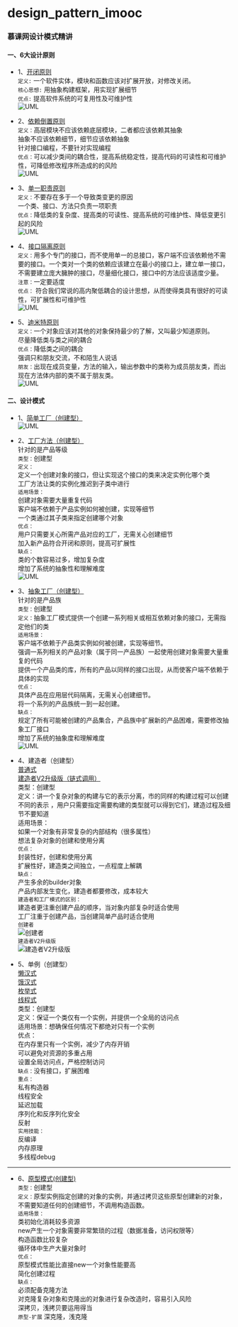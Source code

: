 # design_pattern_imooc
### 慕课网设计模式精讲  
#### 一、6大设计原则

* 1、[开闭原则](https://github.com/szjzszjz/design_pattern_imooc/tree/master/src/main/java/com/szjz/design_pattern_imooc/design/principle/openClose)  
`定义:` 一个软件实体，模块和函数应该对扩展开放，对修改关闭。  
`核心思想:` 用抽象构建框架，用实现扩展细节  
`优点:` 提高软件系统的可复用性及可维护性  
![UML](https://github.com/szjzszjz/design_pattern_imooc/blob/master/src/main/java/com/szjz/design_pattern_imooc/design/principle/openClose/Package%20openClose.png)  

* 2、[依赖倒置原则](https://github.com/szjzszjz/design_pattern_imooc/tree/master/src/main/java/com/szjz/design_pattern_imooc/design/principle/dependenceInversion)  
`定义：`高层模块不应该依赖底层模块，二者都应该依赖其抽象  
抽象不应该依赖细节，细节应该依赖抽象  
针对接口编程，不要针对实现编程  
`优点：`可以减少类间的耦合性，提高系统稳定性，提高代码的可读性和可维护性，可降低修改程序所造成的的风险  
![UML](https://github.com/szjzszjz/design_pattern_imooc/blob/master/src/main/java/com/szjz/design_pattern_imooc/design/principle/dependenceInversion/Package%20dependenceInversion.png)  

* 3、[单一职责原则](https://github.com/szjzszjz/design_pattern_imooc/tree/master/src/main/java/com/szjz/design_pattern_imooc/design/principle/singleResponsibility)  
`定义：`不要存在多于一个导致类变更的原因  
一个类、接口、方法只负责一项职责  
`优点：`降低类的复杂度、提高类的可读性、提高系统的可维护性、降低变更引起的风险  
![UML](https://github.com/szjzszjz/design_pattern_imooc/blob/master/src/main/java/com/szjz/design_pattern_imooc/design/principle/singleResponsibility/Package%20singleResponsibility.png)  

* 4、[接口隔离原则](https://github.com/szjzszjz/design_pattern_imooc/tree/master/src/main/java/com/szjz/design_pattern_imooc/design/principle/interfaceSegregation)  
`定义：`用多个专门的接口，而不使用单一的总接口，客户端不应该依赖他不需要的接口。一个类对一个类的依赖应该建立在最小的接口上，建立单一接口，不需要建立庞大臃肿的接口，尽量细化接口，接口中的方法应该适度少量。  
`注意：`一定要适度  
`优点：` 符合我们常说的高内聚低耦合的设计思想，从而使得类具有很好的可读性，可扩展性和可维护性  
![UML](https://github.com/szjzszjz/design_pattern_imooc/blob/master/src/main/java/com/szjz/design_pattern_imooc/design/principle/interfaceSegregation/Package%20interfaceSegregation.png)  

* 5、[迪米特原则](https://github.com/szjzszjz/design_pattern_imooc/tree/master/src/main/java/com/szjz/design_pattern_imooc/design/principle/interfaceSegregation)  
`定义：`一个对象应该对其他的对象保持最少的了解，又叫最少知道原则。  
尽量降低类与类之间的耦合  
`优点：`降低类之间的耦合  
强调只和朋友交流，不和陌生人说话  
`朋友：`出现在成员变量，方法的输入，输出参数中的类称为成员朋友类，而出现在方法体内部的类不属于朋友类。  
![UML](https://github.com/szjzszjz/design_pattern_imooc/blob/master/src/main/java/com/szjz/design_pattern_imooc/design/principle/interfaceSegregation/Package%20interfaceSegregation.png)  

#### 二、设计模式  
* 1、[简单工厂（创建型）](https://github.com/szjzszjz/design_pattern_imooc/tree/master/src/main/java/com/szjz/design_pattern_imooc/design/creational/simpleFactory)  
![UML](https://github.com/szjzszjz/design_pattern_imooc/blob/master/src/main/java/com/szjz/design_pattern_imooc/design/creational/simpleFactory/Package%20simpleFactory.png)  

* 2、[工厂方法（创建型）](https://github.com/szjzszjz/design_pattern_imooc/tree/master/src/main/java/com/szjz/design_pattern_imooc/design/creational/factoryMethod)  
针对的是产品等级  
`类型：`创建型  
`定义：`  
定义一个创建对象的接口，但让实现这个接口的类来决定实例化哪个类  
工厂方法让类的实例化推迟到子类中进行  
`适用场景：`  
创建对象需要大量重复代码  
客户端不依赖于产品实例如何被创建，实现等细节  
一个类通过其子类来指定创建哪个对象  
`优点：`  
用户只需要关心所需产品对应的工厂，无需关心创建细节  
加入新产品符合开闭和原则，提高可扩展性  
`缺点：`  
类的个数容易过多，增加复杂度  
增加了系统的抽象性和理解难度  
![UML](https://github.com/szjzszjz/design_pattern_imooc/blob/master/src/main/java/com/szjz/design_pattern_imooc/design/creational/factoryMethod/Package%20factoryMethod.png)  

* 3、[抽象工厂（创建型）](https://github.com/szjzszjz/design_pattern_imooc/tree/master/src/main/java/com/szjz/design_pattern_imooc/design/creational/abstractFactory)  
针对的是产品族  
`类型：`创建型  
`定义：`抽象工厂模式提供一个创建一系列相关或相互依赖对象的接口，无需指定他们的类  
`适用场景：`  
客户端不依赖于产品类实例如何被创建，实现等细节。  
强调一系列相关的产品对象（属于同一产品族）一起使用创建对象需要大量重复的代码  
提供一个产品类的库，所有的产品以同样的接口出现，从而使客户端不依赖于具体的实现  
`优点：`  
具体产品在应用层代码隔离，无需关心创建细节。  
将一个系列的产品族统一到一起创建。  
`缺点：`  
规定了所有可能被创建的产品集合，产品族中扩展新的产品困难，需要修改抽象工厂接口  
增加了系统的抽象度和理解难度  
![UML](https://github.com/szjzszjz/design_pattern_imooc/blob/master/src/main/java/com/szjz/design_pattern_imooc/design/creational/abstractFactory/Package%20abstractFactory.png)

* 4、建造者（创建型）  
[普通式](https://github.com/szjzszjz/design_pattern_imooc/tree/master/src/main/java/com/szjz/design_pattern_imooc/design/creational/builder)  
[建造者V2升级版（链式调用）](https://github.com/szjzszjz/design_pattern_imooc/tree/master/src/main/java/com/szjz/design_pattern_imooc/design/creational/builder/V2)  
类型：创建型  
定义：讲一个复杂对象的构建与它的表示分离，市的同样的构建过程可以创建不同的表示 ，用户只需要指定需要构建的类型就可以得到它们，建造过程及细节不要知道  
适用场景：  
如果一个对象有非常复杂的内部结构（很多属性）  
想法复杂对象的创建和使用分离  
`优点：`  
封装性好，创建和使用分离  
扩展性好，建造类之间独立，一点程度上解耦  
`缺点：`  
产生多余的builder对象  
产品内部发生变化，建造者都要修改，成本较大  
`建造者和工厂模式的区别：`  
建造者更注重创建产品的顺序，当对象内部复杂时适合使用  
工厂注重于创建产品，当创建简单产品时适合使用    
`创建者`  
![创建者](https://github.com/szjzszjz/design_pattern_imooc/blob/master/src/main/java/com/szjz/design_pattern_imooc/design/creational/builder/Package%20builder.png)  
`建造者V2升级版`  
![建造者V2升级版](https://github.com/szjzszjz/design_pattern_imooc/blob/master/src/main/java/com/szjz/design_pattern_imooc/design/creational/builder/V2/Package%20V2.png)

* 5、单例（创建型）  
[懒汉式](https://github.com/szjzszjz/design_pattern_imooc/tree/master/src/main/java/com/szjz/design_pattern_imooc/design/creational/singleton/lazy)  
[饿汉式](https://github.com/szjzszjz/design_pattern_imooc/tree/master/src/main/java/com/szjz/design_pattern_imooc/design/creational/singleton/hungary)  
[枚举式](https://github.com/szjzszjz/design_pattern_imooc/tree/master/src/main/java/com/szjz/design_pattern_imooc/design/creational/singleton/enumSingleton)  
[线程式](https://github.com/szjzszjz/design_pattern_imooc/tree/master/src/main/java/com/szjz/design_pattern_imooc/design/creational/singleton/threadLocalSingleton)  
类型：创建型  
定义：保证一个类仅有一个实例，并提供一个全局的访问点  
适用场景：想确保任何情况下都绝对只有一个实例  
优点：  
在内存里只有一个实例，减少了内存开销  
可以避免对资源的多重占用  
设置全局访问点，严格控制访问  
`缺点：`没有接口，扩展困难  
`重点：`  
私有构造器  
线程安全  
延迟加载  
序列化和反序列化安全  
反射  
`实用技能：`  
反编译  
内存原理  
多线程debug  
***
* 6、[原型模式(创建型)](https://github.com/szjzszjz/design_pattern_imooc/tree/master/src/main/java/com/szjz/design_pattern_imooc/design/creational/prototype)  
`类型：`创建型   
`定义：`原型实例指定创建的对象的实例，并通过拷贝这些原型创建新的对象，不需要知道任何的创建细节，不调用构造函数。  
`适用场景：`   
类初始化消耗较多资源  
new产生一个对象需要非常繁琐的过程（数据准备，访问权限等）  
构造函数比较复杂  
循环体中生产大量对象时  
`优点：`  
原型模式性能比直接new一个对象性能要高  
简化创建过程  
`缺点：`  
必须配备克隆方法  
对克隆复杂对象和克隆出的对象进行复杂改造时，容易引入风险  
深拷贝，浅拷贝要运用得当  
`原型-扩展`  深克隆，浅克隆  


